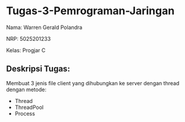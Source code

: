 # Tugas-3-Pemrograman-Jaringan

Nama: Warren Gerald Polandra

NRP: 5025201233

Kelas: Progjar C

## Deskripsi Tugas:

Membuat 3 jenis file client yang dihubungkan ke server dengan thread dengan metode:

- Thread
- ThreadPool
- Process
